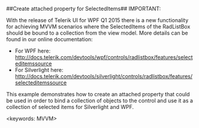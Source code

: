 ##Create attached property for SelectedItems##
IMPORTANT:

With the release of Telerik UI for WPF Q1 2015 there is a new functionality for achieving MVVM scenarios where the SelectedItems of the RadListBox should be bound to a collection from the view model. More details can be found in our online documentation: 
- For WPF here: http://docs.telerik.com/devtools/wpf/controls/radlistbox/features/selecteditemssource
- For Silverlight here: http://docs.telerik.com/devtools/silverlight/controls/radlistbox/features/selecteditemssource

This example demonstrates how to create an attached property that could be used in order to bind a collection of objects to the control 
and use it as a collection of selected items for Silverlight and WPF.

<keywords: MVVM>
